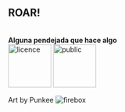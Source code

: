 
<p align="center">
<h2>ROAR!</h2>
<br>
<b>Alguna pendejada que hace algo</b><br>
<img src="http://mirrors.creativecommons.org/presskit/buttons/88x31/png/by-nc-nd.png" width="88" alt="licence">
<img src="http://mirrors.creativecommons.org/presskit/buttons/88x31/png/publicdomain.png" width="88" alt="public">
</p>


Art by Punkee
![firebox](https://scontent-lax3-1.xx.fbcdn.net/hphotos-xap1/v/t1.0-9/12193605_10207383858611418_5092370838902499332_n.jpg?oh=1cb7959efa05e23ce0df578a7d0db83c&oe=56C25361)
